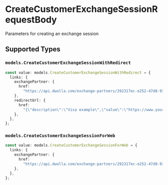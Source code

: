 # CreateCustomerExchangeSessionRequestBody

Parameters for creating an exchange session


## Supported Types

### `models.CreateCustomerExchangeSessionWithRedirect`

```typescript
const value: models.CreateCustomerExchangeSessionWithRedirect = {
  links: {
    exchangePartner: {
      href:
        "https://api.dwolla.com/exchange-partners/292317ec-e252-47d8-93c3-2d128e037aa4",
    },
    redirectUrl: {
      href:
        "{\"description\":\"Visa example\",\"value\":\"https://www.yourdomain.com/iav-callback\"}",
    },
  },
};
```

### `models.CreateCustomerExchangeSessionForWeb`

```typescript
const value: models.CreateCustomerExchangeSessionForWeb = {
  links: {
    exchangePartner: {
      href:
        "https://api.dwolla.com/exchange-partners/292317ec-e252-47d8-93c3-2d128e037aa4",
    },
  },
};
```

